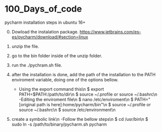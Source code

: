 # 100_Days_of_code
pycharm installation steps in ubuntu 16+

0. Dowload the instalation package.
https://www.jetbrains.com/es-es/pycharm/download/#section=linux

1. unzip the file.

2. go to the bin folder inside of the unzip folder.

3. run the ./pychram.sh file.

4. after the installation is done, add the path of the installation to the 
PATH enviroment variable, doing one of the options bellow.
	- Using the export command this\n 
		$ export PATH=$PATH:/path/to/dir\n
		$ source ~/.profile or source ~/.bashrc\n 
	-Editing the enviroment file\n
		 $ nano /etc/enviroment\n
		 $ PATH="[original path is here]:home/pycharm/bin"\n 
		 $ source ~/.profile or source ~/.bashrc\n
		 $ source /etc/environment\n

5. create a symbolic link\n
	-Follow the bellow steps\n
		$ cd /usr/bin\n
		$ sudo ln -s /path/to/binary/pycharm.sh pycharm
